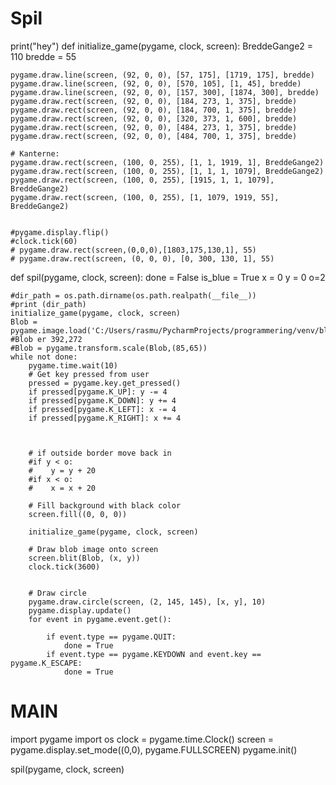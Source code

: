 # Spil
print("hey")
def initialize_game(pygame, clock, screen):
    BreddeGange2 = 110
    bredde = 55


    pygame.draw.line(screen, (92, 0, 0), [57, 175], [1719, 175], bredde)
    pygame.draw.line(screen, (92, 0, 0), [570, 105], [1, 45], bredde)
    pygame.draw.line(screen, (92, 0, 0), [157, 300], [1874, 300], bredde)
    pygame.draw.rect(screen, (92, 0, 0), [184, 273, 1, 375], bredde)
    pygame.draw.rect(screen, (92, 0, 0), [184, 700, 1, 375], bredde)
    pygame.draw.rect(screen, (92, 0, 0), [320, 373, 1, 600], bredde)
    pygame.draw.rect(screen, (92, 0, 0), [484, 273, 1, 375], bredde)
    pygame.draw.rect(screen, (92, 0, 0), [484, 700, 1, 375], bredde)

    # Kanterne:
    pygame.draw.rect(screen, (100, 0, 255), [1, 1, 1919, 1], BreddeGange2)
    pygame.draw.rect(screen, (100, 0, 255), [1, 1, 1, 1079], BreddeGange2)
    pygame.draw.rect(screen, (100, 0, 255), [1915, 1, 1, 1079], BreddeGange2)
    pygame.draw.rect(screen, (100, 0, 255), [1, 1079, 1919, 55], BreddeGange2)


    #pygame.display.flip()
    #clock.tick(60)
    # pygame.draw.rect(screen,(0,0,0),[1803,175,130,1], 55)
    # pygame.draw.rect(screen, (0, 0, 0), [0, 300, 130, 1], 55)


def spil(pygame, clock, screen):
    done = False
    is_blue = True
    x = 0
    y = 0
    o=2
    

    #dir_path = os.path.dirname(os.path.realpath(__file__))
    #print (dir_path)
    initialize_game(pygame, clock, screen)
    Blob = pygame.image.load('C:/Users/rasmu/PycharmProjects/programmering/venv/blob2.png')
    #Blob er 392,272
    #Blob = pygame.transform.scale(Blob,(85,65))
    while not done:
        pygame.time.wait(10)
        # Get key pressed from user
        pressed = pygame.key.get_pressed()
        if pressed[pygame.K_UP]: y -= 4
        if pressed[pygame.K_DOWN]: y += 4
        if pressed[pygame.K_LEFT]: x -= 4
        if pressed[pygame.K_RIGHT]: x += 4



        # if outside border move back in
        #if y < o:
        #    y = y + 20
        #if x < o:
        #    x = x + 20

        # Fill background with black color
        screen.fill((0, 0, 0))

        initialize_game(pygame, clock, screen)

        # Draw blob image onto screen
        screen.blit(Blob, (x, y))
        clock.tick(3600)


        # Draw circle
        pygame.draw.circle(screen, (2, 145, 145), [x, y], 10)
        pygame.display.update()
        for event in pygame.event.get():

            if event.type == pygame.QUIT:
                done = True
            if event.type == pygame.KEYDOWN and event.key == pygame.K_ESCAPE:
                done = True


# MAIN
import pygame
import os
clock = pygame.time.Clock()
screen = pygame.display.set_mode((0,0), pygame.FULLSCREEN)
pygame.init()


spil(pygame, clock, screen)
